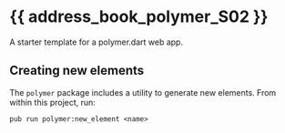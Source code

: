# {{ address_book_polymer_S02 }}

A starter template for a polymer.dart web app.

## Creating new elements

The `polymer` package includes a utility to generate new elements. From
within this project, run:

`pub run polymer:new_element <name>`
